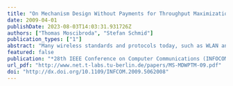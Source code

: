 ```yaml
---
title: "On Mechanism Design Without Payments for Throughput Maximization"
date: 2009-04-01
publishDate: 2023-08-03T14:03:31.931726Z
authors: ["Thomas Moscibroda", "Stefan Schmid"]
publication_types: ["1"]
abstract: "Many wireless standards and protocols today, such as WLAN and Bluetooth, operate on similar frequency bands. While this permits an efficient usage of the limited medium capacity, transmissions of nodes running different protocols can interfere. This paper studies how to design node discovery algorithms for wireless multichannel networks which are robust against contending protocols on the shared medium. We pursue a conservative approach and consider a Byzantine adversary who prevents the communication of our protocol on ıt t channels in a worst-case fashion. Our model also captures disruptions controlled by an adversarial jammer. This paper presents algorithms for scenarios where ıt t is not known. The analytical findings are complemented by simulations providing evidence that the proposed protocols perform well in practice."
featured: false
publication: "*28th IEEE Conference on Computer Communications (INFOCOM)*"
url_pdf: "http://www.net.t-labs.tu-berlin.de/papers/MS-MDWPTM-09.pdf"
doi: "http://dx.doi.org/10.1109/INFCOM.2009.5062008"
---
```


